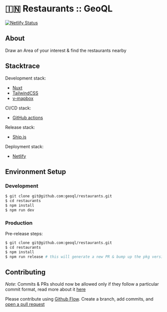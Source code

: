 # 🇮🇳 Restaurants :: GeoQL 

[![Netlify Status](https://api.netlify.com/api/v1/badges/1466d682-7a44-480e-990f-1af959f28ba5/deploy-status)](https://app.netlify.com/sites/nuxt-hasura-mapbox/deploys)

## About
Draw an Area of your interest & find the restaurants nearby

## Stacktrace 
Development stack:
- [Nuxt](https://typescript.nuxtjs.org/)
- [TailwindCSS](https://v1.tailwindcss.com/)
- [v-mapbox](https://github.com/geospoc/v-mapbox)

CI/CD stack:
- [GitHub actions](./.github/workflows/ci.yml)

Release stack:
- [Ship.js](https://github.com/algolia/shipjs)

Deployment stack:
- [Netlify](./netlify.toml)

## Environment Setup
### Development 
```sh
$ git clone git@github.com:geoql/restaurants.git
$ cd restaurants
$ npm install
$ npm run dev
```

### Production 
Pre-release steps:
```sh
$ git clone git@github.com:geoql/restaurants.git
$ cd restaurants
$ npm install
$ npm run release # this will generate a new PR & bump up the pkg version
```

## Contributing 
_Note_: Commits & PRs should now be allowed only if they follow a particular commit format, read more about it [here](https://github.com/conventional-changelog/commitlint/tree/master/%40commitlint/config-conventional#type-enum)

Please contribute using [Github Flow](https://guides.github.com/introduction/flow/). Create a branch, add commits, and [open a pull request](https://github.com/geoql/restaurants/compare)
